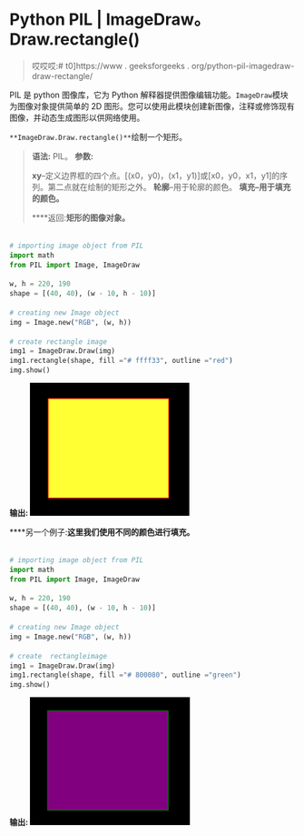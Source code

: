 # Python PIL | ImageDraw。Draw.rectangle()

> 哎哎哎:# t0]https://www . geeksforgeeks . org/python-pil-imagedraw-draw-rectangle/

PIL 是 python 图像库，它为 Python 解释器提供图像编辑功能。`ImageDraw`模块为图像对象提供简单的 2D 图形。您可以使用此模块创建新图像，注释或修饰现有图像，并动态生成图形以供网络使用。

`**ImageDraw.Draw.rectangle()**`绘制一个矩形。

> **语法:** PIL。
> **参数:**
> 
> **xy**–定义边界框的四个点。[(x0，y0)，(x1，y1)]或[x0，y0，x1，y1]的序列。第二点就在绘制的矩形之外。
> **轮廓**–用于轮廓的颜色。
> **填充–用于填充的颜色。**
> 
> ****返回:**矩形的图像对象。**

```py

# importing image object from PIL
import math
from PIL import Image, ImageDraw

w, h = 220, 190
shape = [(40, 40), (w - 10, h - 10)]

# creating new Image object
img = Image.new("RGB", (w, h))

# create rectangle image
img1 = ImageDraw.Draw(img)  
img1.rectangle(shape, fill ="# ffff33", outline ="red")
img.show()
```

****输出:**
![](img/c10922bd573f3e970cf8f551d97029bc.png)**

****另一个例子:**这里我们使用不同的颜色进行填充。**

```py

# importing image object from PIL
import math
from PIL import Image, ImageDraw

w, h = 220, 190
shape = [(40, 40), (w - 10, h - 10)]

# creating new Image object
img = Image.new("RGB", (w, h))

# create  rectangleimage
img1 = ImageDraw.Draw(img)  
img1.rectangle(shape, fill ="# 800080", outline ="green")
img.show()
```

****输出:**
![](img/0175056e4e7863f31099e5bbc9e2b94c.png)**